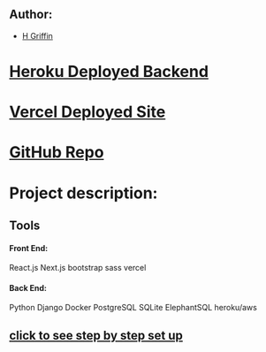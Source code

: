 
## Author:
- [H Griffin](https://github.com/h-griffin)

# [Heroku Deployed Backend]()
# [Vercel Deployed Site]()
# [GitHub Repo]()


# Project description: 


## Tools
#### Front End: 
React.js
Next.js
bootstrap
sass
vercel

#### Back End:
Python
Django
Docker
PostgreSQL
SQLite
ElephantSQL
heroku/aws


## [click to see step by step set up](steps.md)


